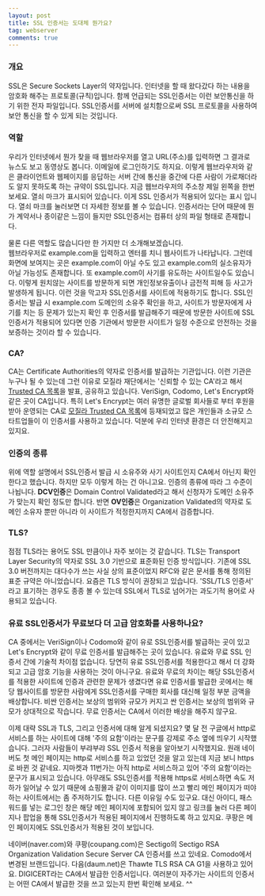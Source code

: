 ```yaml
---
layout: post
title: SSL 인증서는 도대체 뭔가요?
tag: webserver
comments: true
---
```

     
### 개요
SSL은 Secure Sockets Layer의 약자입니다. 인터넷을 할 때 왔다갔다 하는 내용을 암호화 해주는 프로토콜(규칙)입니다. 함께 언급되는 SSL인증서는 이런 보안통신을 하기 위한 전자 파일입니다. SSL인증서를 서버에 설치함으로써 SSL 프로토콜을 사용하여 보안 통신을 할 수 있게 되는 것입니다.
     
### 역할
우리가 인터넷에서 뭔가 찾을 때 웹브라우저를 열고 URL(주소)를 입력하면 그 결과로 뉴스도 보고 동영상도 봅니다. 이메일에 로그인하기도 하지요. 이렇게 웹브라우저와 같은 클라이언트와 웹페이지를 응답하는 서버 간에 통신을 중간에 다른 사람이 가로채더라도 알지 못하도록 하는 규약이 SSL입니다. 지금 웹브라우저의 주소창 제일 왼쪽을 한번 보세요. 열쇠 마크가 표시되어 있습니다. 이게 SSL 인증서가 적용되어 있다는 표시 입니다. 열쇠 마크를 눌러보면 더 자세한 정보를 볼 수 있습니다. 인증서라는 단어 때문에 뭔가 계약서나 종이같은 느낌이 들지만 SSL인증서는 컴퓨터 상의 파일 형태로 존재합니다.     
     
물론 다른 역할도 많습니다만 한 가지만 더 소개해보겠습니다.     
웹브라우저로 example.com을 입력하고 엔터를 치니 웹사이트가 나타납니다. 그런데 화면에 보여지는 곳은 example.com이 아닐 수도 있고 example.com의 실소유자가 아닐 가능성도 존재합니다. 또 example.com이 사기를 유도하는 사이트일수도 있습니다. 이렇게 원치않는 사이트를 방문하게 되면 개인정보유출이나 금전적 피해 등 사고가 발생하게 됩니다. 이런 것을 막고자 SSL인증서를 사이트에 적용하기도 합니다. SSL인증서는 발급 시 example.com 도메인의 소유주 확인을 하고, 사이트가 방문자에게 사기를 치는 등 문제가 있는지 확인 후 인증서를 발급해주기 때문에 방문한 사이트에 SSL인증서가 적용되어 있다면 인증 기관에서 방문한 사이트가 일정 수준으로 안전하는 것을 보증하는 것이라 할 수 있습니다.   
     
### CA?
CA는 Certificate Authorities의 약자로 인증서를 발급하는 기관입니다. 이런 기관은 누구나 될 수 있는데 그런 이유로 모질라 재단에서는 '신뢰할 수 있는 CA'라고 해서 [Trusted CA 목록](https://ccadb-public.secure.force.com/mozilla/CACertificatesInFirefoxReport)을 발표, 공유하고 있습니다. VeriSign, Codomo, Let's Encrypt와 같은 곳이 CA입니다. 특히 Let's Encrypt는 여러 유명한 글로벌 회사들로 부터 후원을 받아 운영되는 CA로 [모질라 Trusted CA 목록](https://letsencrypt.org/2016/08/05/le-root-to-be-trusted-by-mozilla.html)에 등재되었고 많은 개인들과 소규모 스타트업들이 이 인증서를 사용하고 있습니다. 덕분에 우리 인터넷 환경은 더 안전해지고 있지요.    
     
### 인증의 종류
위에 역할 설명에서 SSL인증서 발급 시 소유주와 사기 사이트인지 CA에서 아닌지 확인한다고 했습니다. 하지만 모두 이렇게 하는 건 아니고요. 인증의 종류에 따라 그 수준이 나뉩니다. **DCV인증**은 Domain Control Validated라고 해서 신청자가 도메인 소유주가 맞는지 확인 정도만 합니다. 반면 **OV인증**은 Organization Validated의 약자로 도메인 소유자 뿐만 아니라 이 사이트가 적정한지까지 CA에서 검증합니다.    
     
### TLS?
점점 TLS라는 용어도 SSL 만큼이나 자주 보이는 것 같습니다. TLS는 Transport Layer Security의 약자로 SSL 3.0 기반으로 표준화된 인증 방식입니다. 기존에 SSL 3.0 버전까지는 대다수가 쓰는 사실 상의 표준이었지 RFC와 같은 문서를 통해 정의된 표준 규약은 아니었습니다. 요즘은 TLS 방식이 권장되고 있습니다. 'SSL/TLS 인증서' 라고 표기하는 경우도 종종 볼 수 있는데 SSL에서 TLS로 넘어가는 과도기적 용어로 사용되고 있습니다.    
    
### 유료 SSL인증서가 무료보다 더 고급 암호화를 사용하나요?
CA 중에서는 VeriSign이나 Codomo와 같이 유로 SSL인증서를 발급하는 곳이 있고 Let's Encrypt와 같이 무료 인증서를 발급해주는 곳이 있습니다. 유료와 무료 SSL 인증서 간에 기술적 차이점 없습니다. 당연히 유료 SSL인증서를 적용한다고 해서 더 강화되고 고급 암호 기능을 사용하는 것이 아니구요. 유료와 무료의 차이는 해당 SSL인증서를 적용한 사이트에 인증과 관련한 문제가 생겼다면 유료 인증서를 발급한 곳에서는 해당 웹사이트를 방문한 사람에게 SSL인증서를 구매한 회사를 대신해 일정 부분 금액을 배상합니다. 비싼 인증서는 보상의 범위와 규모가 커지고 싼 인증서는 보상의 범위와 규모가 상대적으로 작습니다. 무료 인증서는 CA에서 이러한 배상을 해주지 않구요. 
      
이제 대략 SSL과 TLS, 그리고 인증서에 대해 알게 되셨지요? 몇 달 전 구글에서 http로 서비스를 하는 사이트에 대해 '주의 요함'이라는 문구를 강제로 주소 옆에 띄우기 시작했습니다. 그러자 사람들이 부랴부랴 SSL 인증서 적용을 알아보기 시작했지요. 원래 네이버도 첫 메인 페이지는 http로 서비스를 하고 있었던 것을 알고 있는데 지금 보니 https로 바뀐 것 같네요. 지마켓과 11번가는 아직 http로 서비스하고 있어 '주의 요함'이라는 문구가 표시되고 있습니다. 아무래도 SSL인증서를 적용해 https로 서비스하면 속도 저하가 일어날 수 있기 때문에 쇼핑몰과 같이 이미지를 많이 쓰고 빨리 메인 페이지가 떠야 하는 사이트에서는 좀 주저하기도 합니다. 다른 이유일 수도 있구요. 대신 아이디, 패스워드를 넣는 로그인 창은 해당 메인 페이지에 포함되어 있지 않고 링크를 눌러 다른 페이지나 팝업을 통해 SSL인증서가 적용된 페이지에서 진행하도록 하고 있지요. 쿠팡은 메인 페이지에도 SSL인증서가 적용된 것이 보입니다.    
    
네이버(naver.com)와 쿠팡(coupang.com)은 Sectigo의 Sectigo RSA Organization Validation Secure Server CA 인증서를 쓰고 있네요. Comodo에서 변경된 브랜드입니다. 다음(daum.net)은 Thawte TLS RSA CA G1을 사용하고 있어요. DIGICERT라는 CA에서 발급한 인증서입니다. 여러분이 자주가는 사이트의 인증서는 어떤 CA에서 발급한 것을 쓰고 있는지 한번 확인해 보세요. ^^   
    